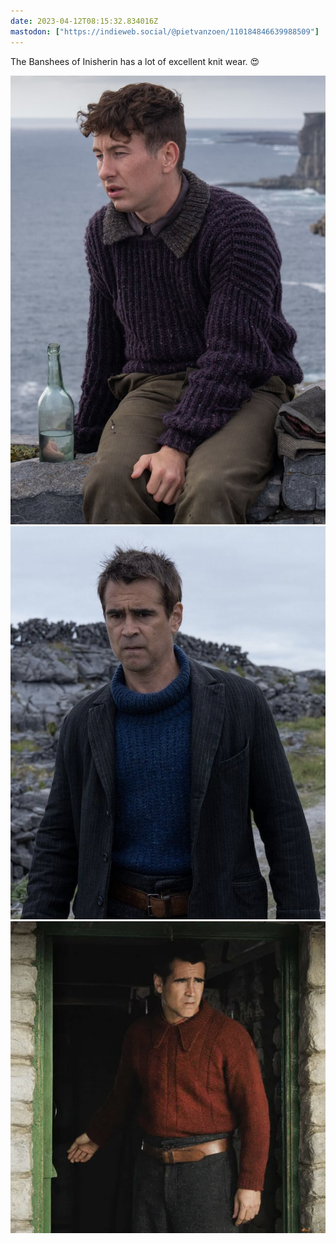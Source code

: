```yaml
---
date: 2023-04-12T08:15:32.834016Z
mastodon: ["https://indieweb.social/@pietvanzoen/110184846639988509"]
---
```

The Banshees of Inisherin has a lot of excellent knit wear. 😍

![Screenshot from The Banshees of Inisherin of Barry Keoghan sat on a stone wall with cliffs in the background wearing a thick ribbed baggy knitted purple sweater with a large pointed collar](/media/barry-keoghan-fisherman-rib-jumper.jpg)
![Screenshot from The Banshees of Inisherin of Colin Farrell walking down a stone path wearing a blue knitted sweater with a loose turtle neck collar and a pinstripe jacket](/media/colin-farrells-jumpers-in-banshees-of-inisherin-v0-vs6lib9c3fba1.jpg)
![Screenshot from The Banshees of Inisherin of Colin Farrell stood in a doorway wearing a red knitted sweater with large vertical bands and a large pointed collar](/media/Ff6z7GjXwAAfM_h.jpg)

